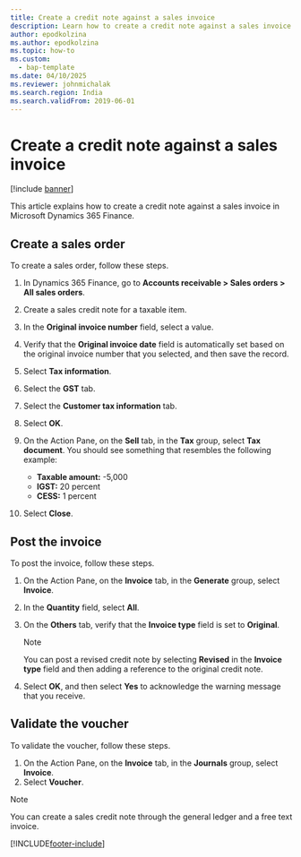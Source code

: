 ```yaml
---
title: Create a credit note against a sales invoice
description: Learn how to create a credit note against a sales invoice in Microsoft Dynamics 365 Finance.
author: epodkolzina
ms.author: epodkolzina
ms.topic: how-to
ms.custom: 
  - bap-template
ms.date: 04/10/2025
ms.reviewer: johnmichalak  
ms.search.region: India
ms.search.validFrom: 2019-06-01
---
```


# Create a credit note against a sales invoice

[!include [banner](../../includes/banner.md)]

This article explains how to create a credit note against a sales invoice in Microsoft Dynamics 365 Finance.

## Create a sales order

To create a sales order, follow these steps.

1. In Dynamics 365 Finance, go to **Accounts receivable \> Sales orders \> All sales orders**.
1. Create a sales credit note for a taxable item.
1. In the **Original invoice number** field, select a value.
1. Verify that the **Original invoice date** field is automatically set based on the original invoice number that you selected, and then save the record.
1. Select **Tax information**.
1. Select the **GST** tab.
1. Select the **Customer tax information** tab.
1. Select **OK**.
1. On the Action Pane, on the **Sell** tab, in the **Tax** group, select **Tax document**. You should see something that resembles the following example:

    - **Taxable amount:** -5,000
    - **IGST:** 20 percent
    - **CESS:** 1 percent

1. Select **Close**.

## Post the invoice

To post the invoice, follow these steps.

1. On the Action Pane, on the **Invoice** tab, in the **Generate** group, select **Invoice**.
1. In the **Quantity** field, select **All**.
1. On the **Others** tab, verify that the **Invoice type** field is set to **Original**.

    > [!NOTE]
    > You can post a revised credit note by selecting **Revised** in the **Invoice type** field and then adding a reference to the original credit note.

1. Select **OK**, and then select **Yes** to acknowledge the warning message that you receive.

## Validate the voucher

To validate the voucher, follow these steps.

1. On the Action Pane, on the **Invoice** tab, in the **Journals** group, select **Invoice**.
1. Select **Voucher**.

> [!NOTE]
> You can create a sales credit note through the general ledger and a free text invoice.


[!INCLUDE[footer-include](../../../includes/footer-banner.md)]
